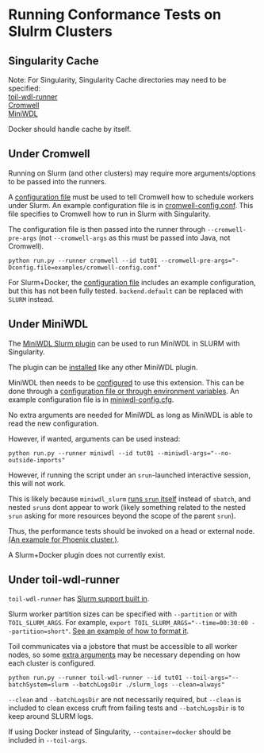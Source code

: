 # Running Conformance Tests on Slulrm Clusters
## Singularity Cache
Note: For Singularity, Singularity Cache directories may need to be specified:\
[toil-wdl-runner](https://giwiki.gi.ucsc.edu/index.php?title=Slurm_Tips_for_Toil)\
[Cromwell](https://cromwell.readthedocs.io/en/stable/tutorials/Containers/#singularity-cache)\
[MiniWDL](https://github.com/chanzuckerberg/miniwdl/blob/6dfe83781f74a8e248727eb61c31e1c7562bd26e/tests/singularity.t#L29)

Docker should handle cache by itself.
## Under Cromwell
Running on Slurm (and other clusters) may require more arguments/options to be passed into the runners.

A [configuration file](https://cromwell.readthedocs.io/en/stable/Configuring/) must be used to tell Cromwell how to schedule workers under Slurm.
An example configuration file is in [cromwell-config.conf](examples/cromwell-config.conf). This file specifies to Cromwell how to run in Slurm with Singularity.

The configuration file is then passed into the runner through `--cromwell-pre-args` (not `--cromwell-args` as this must be passed into Java, not Cromwell).
```commandline
python run.py --runner cromwell --id tut01 --cromwell-pre-args="-Dconfig.file=examples/cromwell-config.conf"
```

For Slurm+Docker, the [configuration file](examples/cromwell-config.conf) includes an example configuration, but this has not been fully tested. `backend.default` can be replaced with `SLURM` instead.

## Under MiniWDL
The [MiniWDL Slurm plugin](https://github.com/miniwdl-ext/miniwdl-slurm) can be used to run MiniWDL in SLURM with Singularity.

The plugin can be [installed](https://github.com/miniwdl-ext/miniwdl-slurm?tab=readme-ov-file#installation) like any other MiniWDL plugin.

MiniWDL then needs to be [configured](https://github.com/miniwdl-ext/miniwdl-slurm?tab=readme-ov-file#configuration) to use this extension. This can be done through a [configuration file or through environment variables](https://miniwdl.readthedocs.io/en/latest/runner_reference.html?highlight=config#configuration).
An example configuration file is in [miniwdl-config.cfg](examples/miniwdl-config.cfg). 

No extra arguments are needed for MiniWDL as long as MiniWDL is able to read the new configuration.

However, if wanted, arguments can be used instead:
```commandline
python run.py --runner miniwdl --id tut01 --miniwdl-args="--no-outside-imports"
```
However, if running the script under an `srun`-launched interactive session, this will not work.

This is likely because `miniwdl_slurm` [runs `srun` itself](https://github.com/miniwdl-ext/miniwdl-slurm/blob/624ab390ea872082798733fefbb327dec99e2cde/src/miniwdl_slurm/__init__.py#L97-L100) instead of `sbatch`, and nested `srun`s dont appear to work (likely something related to the nested `srun` asking for more resources beyond the scope of the parent `srun`).

Thus, the performance tests should be invoked on a head or external node. [(An example for Phoenix cluster.)](SLURM_PHOENIX_README.md#under-miniwdl).

A Slurm+Docker plugin does not currently exist.

## Under toil-wdl-runner
`toil-wdl-runner` has [Slurm support built in](https://toil.readthedocs.io/en/latest/running/hpcEnvironments.html#running-on-slurm).

Slurm worker partition sizes can be specified with `--partition` or with `TOIL_SLURM_ARGS`.
For example, `export TOIL_SLURM_ARGS="--time=00:30:00 --partition=short"`. [See an example of how to format it](https://giwiki.gi.ucsc.edu/index.php?title=Phoenix_WDL_Tutorial#Running_at_larger_scale).

Toil communicates via a jobstore that must be accessible to all worker nodes, so some [extra arguments](SLURM_README.md#under-toil-wdl-runner) may be necessary depending on how each cluster is configured.
```commandline
python run.py --runner toil-wdl-runner --id tut01 --toil-args="--batchSystem=slurm --batchLogsDir ./slurm_logs --clean=always"
```
`--clean` and `--batchLogsDir` are not necessarily required, but `--clean` is included to clean excess cruft from failing tests and `--batchLogsDir` is to keep around SLURM logs.

If using Docker instead of Singularity, `--container=docker` should be included in `--toil-args`.